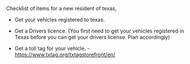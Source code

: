 Checklist of items for a new resident of texas,

   * Get your vehicles registered to texas. 

   * Get a Drivers licence. (You first need to get your vehicles registered in Texas before you can get your drivers license. Plan accordingly)

   * Get a toll tag for your vehicle. - https://www.txtag.org/txtagstorefront/en/


